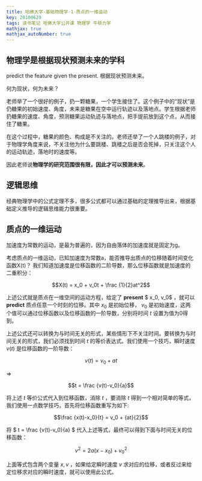 ```yaml
---
title: 哈佛大学-基础物理学-1-质点的一维运动
key: 20100629
tags: 读书笔记 哈佛大学公开课 物理学 牛顿力学 
mathjax: true
mathjax_autoNumber: true
---
```


## 物理学是根据现状预测未来的学科

predict the feature given the present. 根据现状预测未来。

何为现状，何为未来？
<!--more-->

老师举了一个很好的例子，扔一颗糖果，一个学生接住了。这个例子中的“现状”是仍糖果的初始速度、角度，未来是糖果在空中运行轨迹以及落地点。学生根据老师扔糖果的速度、角度，预测糖果运动轨迹与落地点，把手提前放到这个点，从而接住了糖果。

在这个过程中，糖果的颜色、构成是不关注的。老师还举了一个人跳楼的例子，对于物理学角度来说，不关注他为什么要跳楼、跳楼之后是否会死掉，只关注这个人的运动轨迹，落地时的速度等。

因此老师说**物理学的研究范围很有限，因此才可以预测未来**。

## 逻辑思维

经典物理学中的公式定理不多，很多公式都可以通过基础的定理推导出来，根据基础定义推导的逻辑思维能力很重要。

## 质点的一维运动

加速度为常数的运动，是最为普遍的，因为自由落体的加速度就是固定为g。

考虑质点的一维运动，已知加速度为常数a，能否推导出质点的位移随着时间变化函数X(t)？
我们知道加速度是位移函数的二阶导数，那么位移函数就是加速度的二重积分：

$$X(t) = x_0 + v_0t + \frac {1}{2}at^2$$ 

上述公式就是质点在一维空间的运动方程，给定了 **present** $ x_0, v_0$ ，就可以 **predict** 质点任意一个时刻的位移。其中 $x_0$ 是初始位移， $v_0$ 是初始速度，这两个值可以通过位移函数以及位移函数的一阶导数，分别将时间 $t$ 设置为值为0得到。

上述公式还可以转换为与时间无关的形式，某些情形下不关注时间。要转换为与时间无关的形式，我们必须找到时间 $t$ 的等价表达式。我们使用一个技巧，瞬时速度 $v(t)$ 是位移函数的一阶导数：

$$v(t) = v_0 + at$$

=>

$$t = \frac {v(t)-v_0}{a}$$

将上述 $t$ 等价公式代入到位移函数，消除 $t$ ，要消除 $t$ 得到一个相对简单的等式，我们使用一点数学技巧，首先将位移函数重写为如下:

$$\frac {x(t)-x_0}{t} = v_0 + {at}{2}$$

将 $ t = \frac {v(t)-v_0}{a} $ 代入上述等式，最终可以得到下面与时间无关的位移函数：

$$v^2 = 2a(x-x_0) + {v_0}^2$$

上面等式包含两个变量 $x,v$ ，如果给定瞬时速度 $v$ 求对应的位移，或者反过来给定位移求对应的瞬时速度，就可以使用此公式。
